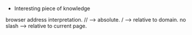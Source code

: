 


* Interesting piece of knowledge

browser address interpretation.
// --> absolute.
/ --> relative to domain.
no slash --> relative to current page.

   

